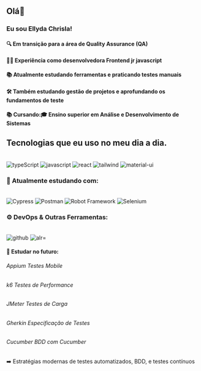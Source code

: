 ## Olá👋

### Eu sou Ellyda Chrisla!
#### 🔍 Em transição para a área de Quality Assurance (QA)
#### 👨‍💻 Experiência como desenvolvedora Frontend jr javascript
#### 📚 Atualmente estudando ferramentas e praticando testes manuais
#### 🛠 Também estudando gestão de projetos e aprofundando os fundamentos de teste
#### 📚 Cursando:🎓 Ensino superior em Análise e Desenvolvimento de Sistemas


## Tecnologias que eu uso no meu dia a dia.
<div style="display:inline_block"><br/>
  <img src="https://img.shields.io/badge/TypeScript-007ACC?style=for-the-badge&logo=typescript&logoColor=white" alt="typeScript" align="center"/>
  <img src="https://img.shields.io/badge/JavaScript-323330?style=for-the-badge&logo=javascript&logoColor=F7DF1E" alt="javascript" align="center"/>
  <img src="https://img.shields.io/badge/React-20232A?style=for-the-badge&logo=react&logoColor=61DAFB" alt="react" align="center"/>
  <img src="https://img.shields.io/badge/Tailwind_CSS-38B2AC?style=for-the-badge&logo=tailwind-css&logoColor=white" alt="tailwind" align="center"/>
  <img src="https://img.shields.io/badge/Material--UI-0081CB?style=for-the-badge&logo=material-ui&logoColor=white" alt="material-ui" align="center"/>  



### 💼 Atualmente estudando com:
<div style="display:inline_block"><br/>
  <img src="https://img.shields.io/badge/-cypress-%23E5E5E5?style=plastic&logo=cypress&logoColor=058a5e" alt="Cypress" align="center"/>
  <img src="https://img.shields.io/badge/Postman-FF6C37?style=for-the-badge&logo=Postman&logoColor=white" alt="Postman" align="center"/>
  <img src="https://img.shields.io/badge/Robot%20Framework-000000?style=for-the-badge&logo=robot-framework&logoColor=white"alt="Robot Framework" align="center"/>
  <img src="https://img.shields.io/badge/Selenium-43B02A?style=for-the-badge&logo=Selenium&logoColor=white" alt="Selenium" align="center"/>

### ⚙️ DevOps & Outras Ferramentas:
 <div style="display:inline_block"><br/>
<img src="https://img.shields.io/badge/github-%23121011.svg?style=plastic&logo=github&logoColor=white" alt="github" align="center"/>
<img src="https://img.shields.io/badge/jira-%230A0FFF.svg?style=plastic&logo=jira&logoColor=white"alt=" alr="jira" align="center"/>



#### 🧠 Estudar no futuro:
###### Appium Testes Mobile
###### k6 Testes de Performance
###### JMeter Testes de Carga
###### Gherkin Especificação de Testes
###### Cucumber BDD com Cucumber
➡️ Estratégias modernas de testes automatizados, BDD, e testes contínuos

